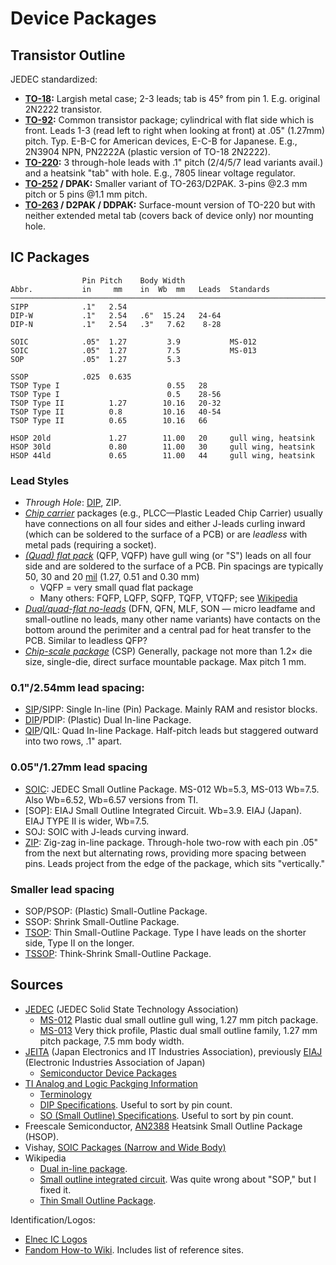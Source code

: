 Device Packages
===============

Transistor Outline
------------------

JEDEC standardized:
- __[TO-18]:__ Largish metal case; 2-3 leads; tab is 45° from pin 1.
  E.g. original 2N2222 transistor.
- __[TO-92]:__ Common transistor package; cylindrical with flat side which
  is front. Leads 1-3 (read left to right when looking at front) at .05"
  (1.27mm) pitch. Typ. E-B-C for American devices, E-C-B for Japanese.
  E.g., 2N3904 NPN, PN2222A (plastic version of TO-18 2N2222).
- __[TO-220]:__ 3 through-hole leads with .1" pitch (2/4/5/7 lead variants
  avail.) and a heatsink "tab" with hole. E.g., 7805 linear voltage regulator.
- __[TO-252] / DPAK:__ Smaller variant of TO-263/D2PAK. 3-pins @2.3 mm
  pitch or 5 pins @1.1 mm pitch.
- __[TO-263] / D2PAK / DDPAK:__ Surface-mount version of TO-220 but with
  neither extended metal tab (covers back of device only) nor mounting hole.


IC Packages
-----------

                    Pin Pitch    Body Width
    Abbr.           in     mm    in  Wb  mm   Leads  Standards
    ───────────────────────────────────────────────────────────────────────
    SIPP            .1"   2.54
    DIP-W           .1"   2.54   .6"  15.24   24-64
    DIP-N           .1"   2.54   .3"   7.62    8-28

    SOIC            .05"  1.27         3.9           MS-012
    SOIC            .05"  1.27         7.5           MS-013
    SOP             .05"  1.27         5.3

    SSOP            .025  0.635
    TSOP Type I                        0.55   28
    TSOP Type I                        0.5    28-56
    TSOP Type II          1.27        10.16   20-32
    TSOP Type II          0.8         10.16   40-54
    TSOP Type II          0.65        10.16   66

    HSOP 20ld             1.27        11.00   20     gull wing, heatsink
    HSOP 30ld             0.80        11.00   30     gull wing, heatsink
    HSOP 44ld             0.65        11.00   44     gull wing, heatsink

### Lead Styles

- _Through Hole_: [DIP], ZIP.
- [_Chip carrier_][wp cc] packages (e.g., PLCC—Plastic Leaded Chip Carrier)
  usually have connections on all four sides and either J-leads curling
  inward (which can be soldered to the surface of a PCB) or are _leadless_
  with metal pads (requiring a socket).
- [_(Quad) flat pack_][wp fp] (QFP, VQFP) have gull wing (or "S") leads on all
  four side and are soldered to the surface of a PCB. Pin spacings are
  typically 50, 30 and 20 [mil][] (1.27, 0.51 and 0.30 mm)
  - VQFP = very small quad flat package
  - Many others: FQFP, LQFP, SQFP, TQFP, VTQFP; see [Wikipedia][wp fp]
- [_Dual/quad-flat no-leads_][wp fn] (DFN, QFN, MLF, SON — micro leadfame
  and small-outline no leads, many other name variants) have contacts on
  the bottom around the perimiter and a central pad for heat transfer to
  the PCB. Similar to leadless QFP?
- [_Chip-scale package_][wp cs] (CSP) Generally, package not more than 1.2×
  die size, single-die, direct surface mountable package. Max pitch 1 mm.

### 0.1"/2.54mm lead spacing:

- [SIP]/SIPP: Single In-line (Pin) Package. Mainly RAM and resistor blocks.
- [DIP]/PDIP: (Plastic) Dual In-line Package.
- [QIP]/QIL: Quad In-line Package. Half-pitch leads but staggered outward
  into two rows, .1" apart.

### 0.05"/1.27mm lead spacing

- [SOIC]: JEDEC  Small Outline Package. MS-012 Wb=5.3, MS-013 Wb=7.5.
  Also Wb=6.52, Wb=6.57 versions from TI.
- [SOP]: EIAJ Small Outline Integrated Circuit. Wb=3.9. EIAJ (Japan).
  EIAJ TYPE II is wider, Wb=7.5.
- SOJ: SOIC with J-leads curving inward.
- [ZIP]: Zig-zag in-line package. Through-hole two-row with each pin .05"
  from the next but alternating rows, providing more spacing between pins.
  Leads project from the edge of the package, which sits "vertically."

### Smaller lead spacing

- SOP/PSOP: (Plastic) Small-Outline Package.
- SSOP: Shrink Small-Outline Package.
- [TSOP]: Thin Small-Outline Package. Type I have leads on the shorter
  side, Type II on the longer.
- [TSSOP]: Think-Shrink Small-Outline Package.


Sources
-------

- [JEDEC] \(JEDEC Solid State Technology Association)
  - [MS-012] Plastic dual small outline gull wing, 1.27 mm pitch package.
  - [MS-013] Very thick profile, Plastic dual small outline family,
    1.27 mm pitch package, 7.5 mm body width.
- [JEITA] (Japan Electronics and IT Industries Association), previously
  [EIAJ] (Electronic Industries Association of Japan)
  - [Semiconductor Device Packages][JEITA sdp]
- [TI Analog and Logic Packging Information][ti pkginfo]
  - [Terminology][ti terms]
  - [DIP Specifications][ti dip]. Useful to sort by pin count.
  - [SO (Small Outline) Specifications][ti so]. Useful to sort by pin
    count.
- Freescale Semiconductor, [AN2388] Heatsink Small Outline Package (HSOP).
- Vishay, [SOIC Packages (Narrow and Wide Body)][vishay]
- Wikipedia
  - [Dual in-line package][DIP].
  - [Small outline integrated circuit][SOIC].
    Was quite wrong about "SOP," but I fixed it.
  - [Thin Small Outline Package][TSOP].

Identification/Logos:
- [Elnec IC Logos](https://www.elnec.com/en/support/ic-logos/)
- [Fandom How-to Wiki](https://how-to.fandom.com/wiki/How_to_identify_integrated_circuit_(chip)_manufacturers_by_their_logos). Includes list of reference sites.



<!-------------------------------------------------------------------->

<!-- transistor -->
[TO-18]: https://en.wikipedia.org/wiki/TO-18
[TO-92]: https://en.wikipedia.org/wiki/TO-92
[TO-220]: https://en.wikipedia.org/wiki/TO-220
[TO-252]: https://en.wikipedia.org/wiki/TO-252
[TO-263]: https://en.wikipedia.org/wiki/TO-263

<!-- generic terms -->
[DIP]: https://en.wikipedia.org/wiki/Dual_in-line_package
[QIP]: https://en.wikipedia.org/wiki/Dual_in-line_package#Quad_in-line
[SIP]: https://en.wikipedia.org/wiki/Dual_in-line_package#Single_in-line
[SOIC]: https://en.wikipedia.org/wiki/Small_outline_integrated_circuit
[TSOP]: https://en.wikipedia.org/wiki/Thin_Small_Outline_Package
[TSSOP]: https://en.wikipedia.org/wiki/Small_outline_integrated_circuit#Thin-shrink_small-outline_package_(TSSOP)
[ZIP]: https://en.wikipedia.org/wiki/Zig-zag_in-line_package
[mil]: https://en.wikipedia.org/wiki/Thousandth_of_an_inch

<!-- sources -->

[EIAJ]: https://en.wikipedia.org/wiki/EIAJ
[JEDEC]: https://en.wikipedia.org/wiki/JEDEC
[JEITA sdp]: https://www.jeita.or.jp/cgi-bin/standard_e/list.cgi?cateid=5&subcateid=40
[JEITA]: https://en.wikipedia.org/wiki/JEITA
[MS-012]: https://www.jedec.org/system/files/docs/MS-012G-01.pdf
[MS-013]: https://www.jedec.org/system/files/docs/MS-013F.pdf

[AN2388]: https://www.farnell.com/datasheets/1853267.pdf
[ti dip]: http://www.ti.com/packaging/docs/searchtipackages.tsp?packageName=DIP
[ti pkginfo]: www.ti.com/analogpackaging
[ti so]: http://www.ti.com/packaging/docs/searchtipackages.tsp?packageName=SO
[ti terms]: http://www.ti.com/support-packaging/packaging-resources/packaging-terminology.html
[vishay]: https://www.vishay.com/docs/72130/tape_soic.pdf

[wp cc]: https://en.wikipedia.org/wiki/Chip_carrier
[wp cs]: https://en.wikipedia.org/wiki/Chip-scale_package
[wp fn]: https://en.wikipedia.org/wiki/Flat_no-leads_package
[wp fp]: https://en.wikipedia.org/wiki/Quad_flat_package
